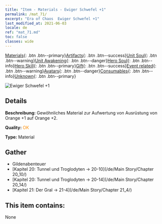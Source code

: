 ```yaml
---
title: "Item - Materials - Ewiger Schwefel +1"
permalink: /mat_71/
excerpt: "Era of Chaos  Ewiger Schwefel +1"
last_modified_at: 2021-06-03
locale: de
ref: "mat_71.md"
toc: false
classes: wide
---
```

 [Materials](/ItemsDE/){: .btn .btn--primary}[Artifacts](/ItemsDE/Artifacts/){: .btn .btn--success}[Unit Soul](/ItemsDE/UnitSoul/){: .btn .btn--warning}[Unit Awakening](/ItemsDE/UnitAwakening/){: .btn .btn--danger}[Hero Soul](/ItemsDE/HeroSoul/){: .btn .btn--info}[Hero Skill](/ItemsDE/HeroSkill/){: .btn .btn--primary}[Gift](/ItemsDE/Gift/){: .btn .btn--success}[Event related](/ItemsDE/Events/){: .btn .btn--warning}[Avatars](/ItemsDE/Avatars/){: .btn .btn--danger}[Consumables](/ItemsDE/Consumables/){: .btn .btn--info}[Unknown](/ItemsDE/Unknown/){: .btn .btn--primary}

 ![Ewiger Schwefel +1](/images/t/i_cailiao_liuhuang3.png)

## Details
 **Beschreibung:** Gewöhnliches Material zur Aufwertung von Ausrüstung von Orange +1 auf Orange +2.

 **Quality:** <span style="color: #FF8C00">OK</span>

 **Type:** Material

## Gather

*    Gildenabenteuer 
*    [Kapitel 20: Tunnel und Troglodyten -> 20-10](/de/Main Story/Chapter 20_10/) 
*    [Kapitel 20: Tunnel und Troglodyten -> 20-14](/de/Main Story/Chapter 20_14/) 
*    [Kapitel 21: Der Gral -> 21-4](/de/Main Story/Chapter 21_4/) 

## This item contains:

  None

